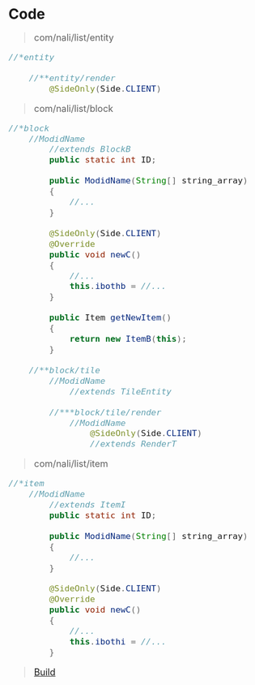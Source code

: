 # Code

<span style="font-size: large; ">

>com/nali/list/entity
```java
//*entity

	//**entity/render
		@SideOnly(Side.CLIENT)
```
>com/nali/list/block
```java
//*block
	//ModidName
		//extends BlockB
		public static int ID;

		public ModidName(String[] string_array)
		{
			//...
		}

		@SideOnly(Side.CLIENT)
		@Override
		public void newC()
		{
			//...
			this.ibothb = //...
		}

		public Item getNewItem()
		{
			return new ItemB(this);
		}

	//**block/tile
		//ModidName
			//extends TileEntity

		//***block/tile/render
			//ModidName
				@SideOnly(Side.CLIENT)
				//extends RenderT
```
>com/nali/list/item
```java
//*item
	//ModidName
		//extends ItemI
		public static int ID;

		public ModidName(String[] string_array)
		{
			//...
		}

		@SideOnly(Side.CLIENT)
		@Override
		public void newC()
		{
			//...
			this.ibothi = //...
		}
```
>[Build](../README.md)

</span>